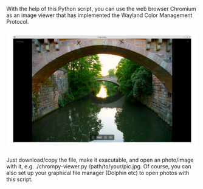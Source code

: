 With the help of this Python script, you can use the web browser Chromium as an image viewer that has implemented the Wayland Color Management Protocol.

![chrompy-viewer](chrompy_viewer.jpg)

Just download/copy the file, make it exacutable, and open an photo/image with it, e.g. ./chrompy-viewer.py /path/to/your/pic.jpg. Of course, you can also set up your graphical file manager (Dolphin etc) to open photos with this script.
